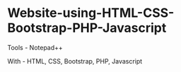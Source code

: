# Website-using-HTML-CSS-Bootstrap-PHP-Javascript


  Tools - Notepad++
  
  With - HTML, CSS, Bootstrap, PHP, Javascript
